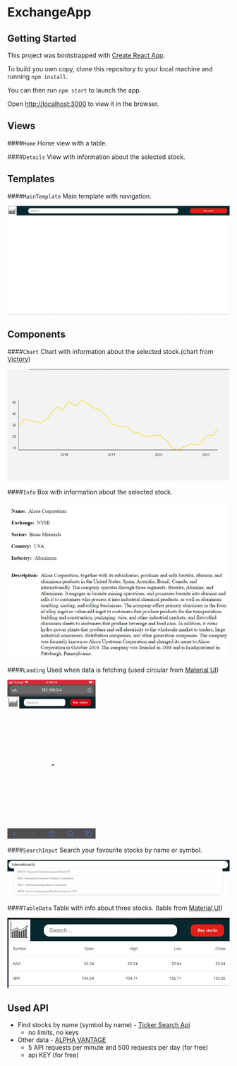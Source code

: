 # ExchangeApp

## Getting Started
This project was bootstrapped with [Create React App](https://github.com/facebook/create-react-app).

To build you own copy, clone this repository to your local machine and running `npm install`.

You can then run `npm start` to launch the app.

Open [http://localhost:3000](http://localhost:3000) to view it in the browser.


## Views
####`Home`
Home view with a table.

####`Details`
View with information about the selected stock.

## Templates
####`MainTemplate`
Main template with navigation.

![Algorithm schema](./Print_Screen/MainTemplate.jpg)

## Components
####`Chart`
Chart with information about the selected stock.(chart from [Victory](https://formidable.com/open-source/victory/docs))

![Algorithm schema](./Print_Screen/Chart.jpg)

####`Info`
Box with information about the selected stock.

![Algorithm schema](./Print_Screen/Info.jpg)

####`Loading`
Used when data is fetching (used circular from [Material UI](https://material-ui.com/components/progress/))

![Algorithm schema](./Print_Screen/Loading.gif)

####`SearchInput`
Search your favourite stocks by name or symbol.

![Algorithm schema](./Print_Screen/SearchInput.jpg)

####`TableData`
Table with info about three stocks. (table from [Material UI](https://material-ui.com/components/tables/))

![Algorithm schema](./Print_Screen/TableData.jpg)

## Used API
* Find stocks by name (symbol by name) - [Ticker Search Api](https://github.com/yashwanth2804/TickerSymbol)
    - no limits, no keys
* Other data - [ALPHA VANTAGE](https://www.alphavantage.co/)
    - 5 API requests per minute and 500 requests per day (for free)
    - api KEY (for free)
